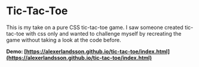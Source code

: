 # Tic-Tac-Toe

This is my take on a pure CSS tic-tac-toe game. I saw someone created tic-tac-toe with css only and wanted to challenge myself by recreating the game without taking a look at the code before.

**Demo: [https://alexerlandsson.github.io/tic-tac-toe/index.html](https://alexerlandsson.github.io/tic-tac-toe/index.html)**  
